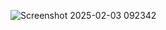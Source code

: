 ![Screenshot 2025-02-03 092342](https://github.com/user-attachments/assets/e1c898dc-6954-4903-bfd6-4a3950ccdaec)
